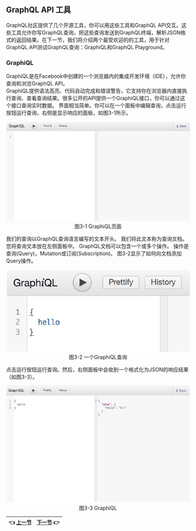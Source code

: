 ## GraphQL API 工具

GraphQL社区提供了几个开源工具，你可以用这些工具和GraphQL API交互。这些工具允许你写GraphQL查询，把这些查询发送到GraphQL终端，解析JSON格式的返回结果。在下一节，我们将介绍两个最受欢迎的的工具，用于针对GraphQL API测试GraphQL查询：GraphiQL和GraphQL Playground。  

### GraphiQL
GraphiQL是在Facebook中创建的一个浏览器内的集成开发环境（IDE），允许你查询和浏览GraphQL API。  
GraphiQL提供语法高亮、代码自动完成和错误警告，它支持你在浏览器内直接执行查询、查看查询结果。很多公开的API提供一个GraphiQL接口，你可以通过这个接口查询实时数据。
界面相当简单。你可以在一个面板中编辑查询，点击运行按钮运行查询，右侧是显示响应的面板，如图3-1所示。

<p align="center">
  <img src="Image/3-1.png"><br>
  图3-1 GraphiQL页面<br>
</p>

我们的查询以GraphQL查询语言编写的文本开头。 我们将此文本称为查询文档。 您将查询文本放在左侧面板中。 GraphQL文档可以包含一个或多个操作。 操作是查询(Query)，Mutation或订阅(Subscription)。 图3-2显示了如何向文档添加Query操作。

<p align="center">
  <img src="Image/3-2.png"><br>
  图3-2 一个GraphiQL查询<br>
</p>

点击运行按钮运行查询。然后，右侧面板中会收到一个格式化为JSON的响应结果（如图3-3）。

<p align="center">
  <img src="Image/3-3.png"><br>
  图3-3 GraphiQL<br>
</p>



| :point_left: [上一节](/ch03_00.md) | [下一节](/ch03_02.md) :point_right: |
| - | - |
